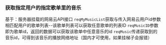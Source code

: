### 获取指定用户的指定歌单里的音乐
基于：服务器挂载的网易云API接口
`reqMyMusicList`获取与传入网易云用户id参数相匹配用户的歌单列表--该歌单列表可以获取任意歌单的列表ID
`reqMusicID`参数即为歌单id，返回的数据可以获取该歌单中任意音乐的id
`reqMusic`传递获取到的音乐id，可得到该音乐的播放网络地址（国内才可使用，如果挂梯子会报错）
    
